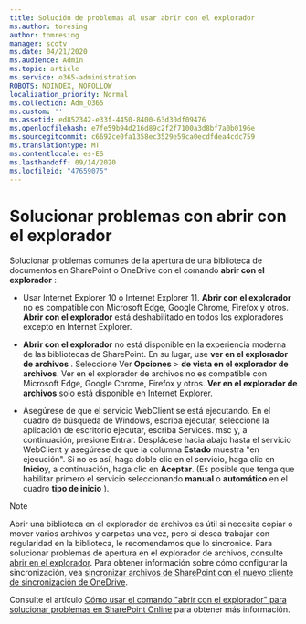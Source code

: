 ```yaml
---
title: Solución de problemas al usar abrir con el explorador
ms.author: toresing
author: tomresing
manager: scotv
ms.date: 04/21/2020
ms.audience: Admin
ms.topic: article
ms.service: o365-administration
ROBOTS: NOINDEX, NOFOLLOW
localization_priority: Normal
ms.collection: Adm_O365
ms.custom: ''
ms.assetid: ed852342-e33f-4450-8400-63d30df09476
ms.openlocfilehash: e7fe59b94d216d89c2f2f7100a3d8bf7a0b0196e
ms.sourcegitcommit: c6692ce0fa1358ec3529e59ca0ecdfdea4cdc759
ms.translationtype: MT
ms.contentlocale: es-ES
ms.lasthandoff: 09/14/2020
ms.locfileid: "47659075"
---
```

# <a name="fix-problems-with-open-with-explorer"></a>Solucionar problemas con abrir con el explorador

Solucionar problemas comunes de la apertura de una biblioteca de documentos en SharePoint o OneDrive con el comando **abrir con el explorador** : 
  
- Usar Internet Explorer 10 o Internet Explorer 11. **Abrir con el explorador** no es compatible con Microsoft Edge, Google Chrome, Firefox y otros. **Abrir con el explorador** está deshabilitado en todos los exploradores excepto en Internet Explorer. 
    
- **Abrir con el explorador** no está disponible en la experiencia moderna de las bibliotecas de SharePoint. En su lugar, use **ver en el explorador de archivos** . Seleccione Ver **Opciones** \> **de vista en el explorador de archivos**. Ver en el explorador de archivos no es compatible con Microsoft Edge, Google Chrome, Firefox y otros. **Ver en el explorador de archivos** solo está disponible en Internet Explorer. 
    
- Asegúrese de que el servicio WebClient se está ejecutando. En el cuadro de búsqueda de Windows, escriba ejecutar, seleccione la aplicación de escritorio ejecutar, escriba Services. msc y, a continuación, presione Entrar. Desplácese hacia abajo hasta el servicio WebClient y asegúrese de que la columna **Estado** muestra "en ejecución". Si no es así, haga doble clic en el servicio, haga clic en **Inicio**y, a continuación, haga clic en **Aceptar**. (Es posible que tenga que habilitar primero el servicio seleccionando **manual** o **automático** en el cuadro **tipo de inicio** ). 
    
> [!NOTE]
> Abrir una biblioteca en el explorador de archivos es útil si necesita copiar o mover varios archivos y carpetas una vez, pero si desea trabajar con regularidad en la biblioteca, le recomendamos que lo sincronice. Para solucionar problemas de apertura en el explorador de archivos, consulte [abrir en el explorador](https://go.microsoft.com/fwlink/?linkid=871665). Para obtener información sobre cómo configurar la sincronización, vea [sincronizar archivos de SharePoint con el nuevo cliente de sincronización de OneDrive](https://go.microsoft.com/fwlink/?linkid=871666).
  
Consulte el artículo [Cómo usar el comando "abrir con el explorador" para solucionar problemas en SharePoint Online](https://docs.microsoft.com/sharepoint/support/lists-and-libraries/troubleshoot-issues-using-open-with-explorer) para obtener más información. 
  

